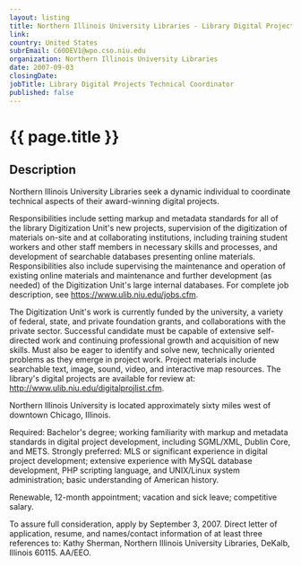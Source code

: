 ```yaml
---
layout: listing
title: Northern Illinois University Libraries - Library Digital Projects Technical Coordinator
link:
country: United States
subrEmail: C60DEV1@wpo.cso.niu.edu
organization: Northern Illinois University Libraries 
date: 2007-09-03
closingDate: 
jobTitle: Library Digital Projects Technical Coordinator
published: false
---
```



# {{ page.title }}

## Description





<p class="hft-paras">Northern Illinois University Libraries seek a dynamic individual to
coordinate technical aspects of their award-winning digital projects.</p>

<p class="hft-paras">Responsibilities include setting markup and metadata standards for
all of the library Digitization Unit's new projects, supervision of
the digitization of materials on-site and at collaborating
institutions, including training student workers and other staff
members in necessary skills and processes, and development of
searchable databases presenting online materials. Responsibilities
also include supervising the maintenance and operation of existing
online materials and maintenance and further development (as needed)
of the Digitization Unit's large internal databases. For complete job
description, see
<a href="https://www.ulib.niu.edu/jobs.cfm>https://www.ulib.niu.edu/jobs.cfm" class="hft-urls">https://www.ulib.niu.edu/jobs.cfm</a>.</p>

<p class="hft-paras">The Digitization Unit's work is currently funded by the university, a
variety of federal, state, and private foundation grants, and
collaborations with the private sector. Successful candidate must be
capable of extensive self-directed work and continuing professional
growth and acquisition of new skills. Must also be eager to identify
and solve new, technically oriented problems as they emerge in
project work. Project materials include searchable text, image,
sound, video, and interactive map resources. The library's digital
projects are available for review at:
<a href="http://www.ulib.niu.edu/digitalprojlist.cfm">http://www.ulib.niu.edu/digitalprojlist.cfm</a>. </p>

<p class="hft-paras">Northern Illinois University is located approximately sixty miles
west of downtown Chicago, Illinois.</p>

<p class="hft-paras">Required: Bachelor's degree; working familiarity with markup and
metadata standards in digital project development, including
SGML/XML, Dublin Core, and METS. Strongly preferred: MLS or
significant experience in digital project development; extensive
experience with MySQL database development, PHP scripting language,
and UNIX/Linux system administration; basic understanding of American history.</p>

<p class="hft-paras">Renewable, 12-month appointment; vacation and sick leave; competitive salary.</p>

<p class="hft-paras">To assure full consideration, apply by September 3, 2007. Direct
letter of application, resume, and names/contact information of at
least three references to: Kathy Sherman, Northern Illinois
University Libraries, DeKalb, Illinois 60115. AA/EEO.</p>

